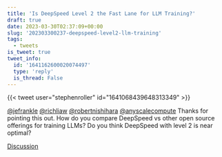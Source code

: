 ```yaml
---
title: 'Is DeepSpeed Level 2 the Fast Lane for LLM Training?'
draft: true
date: 2023-03-30T02:37:09+00:00
slug: '202303300237-deepspeed-level2-llm-training'
tags:
  - tweets
is_tweet: true
tweet_info:
  id: '1641162600020074497'
  type: 'reply'
  is_thread: False
---
```




{{< tweet user="stephenroller" id="1641068439648313349" >}}

[@jefrankle](https://x.com/jefrankle) [@richliaw](https://x.com/richliaw) [@robertnishihara](https://x.com/robertnishihara) [@anyscalecompute](https://x.com/anyscalecompute) Thanks for pointing this out. How do you compare DeepSpeed vs other open source offerings for training LLMs? Do you think DeepSpeed with level 2 is near optimal?

[Discussion](https://x.com/sytelus/status/1641162600020074497)
